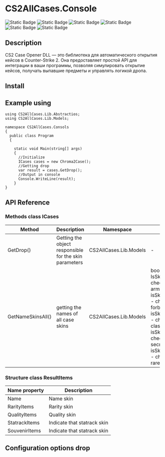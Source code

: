 # CS2AllCases.Console

![Static Badge](https://img.shields.io/badge/language-C%23-red)
![Static Badge](https://img.shields.io/badge/powered_by-.NET_9-blue)
![Static Badge](https://img.shields.io/badge/platforms-Windows,_Linux-purple)
![Static Badge](https://img.shields.io/badge/version-1.0-orange)
![Static Badge](https://img.shields.io/badge/developer-sergxlove-green)
![Static Badge](https://img.shields.io/badge/year-2025-green)


## Description 

CS2 Case Opener DLL — это библиотека для автоматического открытия кейсов в Counter-Strike 2. Она предоставляет простой API для интеграции в ваши программы, позволяя симулировать открытие кейсов, получать выпавшие предметы и управлять логикой дропа.

## Install

## Example using 

```CSharp
using CS2AllCases.Lib.Abstractios;
using CS2AllCases.Lib.Models;

namespace CS2AllCases.Consols
{
  public class Program
  {
    
    static void Main(string[] args)
    {
      //Initialize 
      ICases cases = new Chroma2Case();
      //Getting drop
      var result = cases.GetDrop();
      //Output in console
      Console.WriteLine(result);
    }
}
```

## API Reference

### Methods class ICases

| Method            | Description                                            | Namespace              | Input                                                                                                                                                                                                       | Output       |
|-------------------|--------------------------------------------------------|------------------------|-------------------------------------------------------------------------------------------------------------------------------------------------------------------------------------------------------------|--------------|
| GetDrop()         | Getting the object responsible for the skin parameters | CS2AllCases.Lib.Models | -                                                                                                                                                                                                           | ResultsItems |
| GetNameSkinsAll() | getting the names of all case skins                    | CS2AllCases.Lib.Models | bool IsSkinArmy - check skin army, bool isSkinForbidden - check skin forbidden, bool isSkinClassified - check skin classified, bool isSkinSecret - check skin secret, bool isSkinRareItem - check skin rare | string       |

### Structure class ResultItems

| Name property | Description                 |
|---------------|-----------------------------|
| Name          | Name skin                   |
| RarityItems   | Rarity skin                 |
| QualityItems  | Quality skin                |
| StatrackItems | Indicate that statrack skin |
| SouvenirItems | Indicate that statrack skin |


## Configuration options drop









